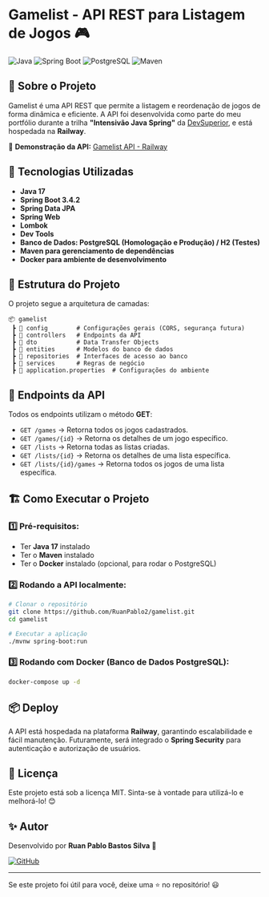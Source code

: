 # Gamelist - API REST para Listagem de Jogos 🎮

![Java](https://img.shields.io/badge/Java-17-blue) ![Spring Boot](https://img.shields.io/badge/Spring%20Boot-3.4.2-brightgreen) ![PostgreSQL](https://img.shields.io/badge/PostgreSQL-14-%234169E1) ![Maven](https://img.shields.io/badge/Maven-Build%20Tool-yellow)

## 📌 Sobre o Projeto

Gamelist é uma API REST que permite a listagem e reordenação de jogos de forma dinâmica e eficiente. A API foi desenvolvida como parte do meu portfólio durante a trilha **"Intensivão Java Spring"** da [DevSuperior](https://devsuperior.com.br/), e está hospedada na **Railway**.

🔗 **Demonstração da API:** [Gamelist API - Railway](https://gamelist-production-e05d.up.railway.app)

## 🚀 Tecnologias Utilizadas

- **Java 17**
- **Spring Boot 3.4.2**
- **Spring Data JPA**
- **Spring Web**
- **Lombok**
- **Dev Tools**
- **Banco de Dados: PostgreSQL (Homologação e Produção) / H2 (Testes)**
- **Maven para gerenciamento de dependências**
- **Docker para ambiente de desenvolvimento**

## 📂 Estrutura do Projeto

O projeto segue a arquitetura de camadas:

```
📦 gamelist
 ┣ 📂 config        # Configurações gerais (CORS, segurança futura)
 ┣ 📂 controllers   # Endpoints da API
 ┣ 📂 dto           # Data Transfer Objects
 ┣ 📂 entities      # Modelos do banco de dados
 ┣ 📂 repositories  # Interfaces de acesso ao banco
 ┣ 📂 services      # Regras de negócio
 ┣ 📜 application.properties  # Configurações do ambiente
```

## 🔗 Endpoints da API

Todos os endpoints utilizam o método **GET**:

- `GET /games` → Retorna todos os jogos cadastrados.
- `GET /games/{id}` → Retorna os detalhes de um jogo específico.
- `GET /lists` → Retorna todas as listas criadas.
- `GET /lists/{id}` → Retorna os detalhes de uma lista específica.
- `GET /lists/{id}/games` → Retorna todos os jogos de uma lista específica.

## 🏗️ Como Executar o Projeto

### 1️⃣ Pré-requisitos:
- Ter **Java 17** instalado
- Ter o **Maven** instalado
- Ter o **Docker** instalado (opcional, para rodar o PostgreSQL)

### 2️⃣ Rodando a API localmente:

```bash
# Clonar o repositório
git clone https://github.com/RuanPablo2/gamelist.git
cd gamelist

# Executar a aplicação
./mvnw spring-boot:run
```

### 3️⃣ Rodando com Docker (Banco de Dados PostgreSQL):
```bash
docker-compose up -d
```

## 📦 Deploy

A API está hospedada na plataforma **Railway**, garantindo escalabilidade e fácil manutenção. Futuramente, será integrado o **Spring Security** para autenticação e autorização de usuários.

## 📜 Licença

Este projeto está sob a licença MIT. Sinta-se à vontade para utilizá-lo e melhorá-lo! 😊

## ✨ Autor

Desenvolvido por **Ruan Pablo Bastos Silva** 🚀

[![GitHub](https://img.shields.io/badge/GitHub-RuanPablo2-%23181717?style=for-the-badge&logo=github)](https://github.com/RuanPablo2)

---

Se este projeto foi útil para você, deixe uma ⭐ no repositório! 😃